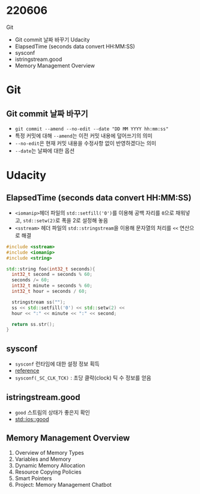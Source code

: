 # 220606


Git
* Git commit 날짜 바꾸기
Udacity
* ElapsedTime (seconds data convert HH:MM:SS)
* sysconf
* istringstream.good
* Memory Management Overview
<!--more-->
# Git
## Git commit 날짜 바꾸기
* `git commit --amend --no-edit --date "DD MM YYYY hh:mm:ss"`
* 특정 커밋에 대해 `--amend`는 이전 커밋 내용에 덮어쓰기의 의미
* `--no-edit`은 현재 커밋 내용을 수정사항 없이 반영하겠다는 의미
* `--date`는 날짜에 대한 옵션

# Udacity
## ElapsedTime (seconds data convert HH:MM:SS)
* `<iomanip>`헤더 파일의 `std::setfill('0')`를 이용해 공백 자리를 `0`으로 채워넣고, `std::setw(2)`로 폭을 2로 설정해 놓음
* `<sstream>` 헤더 파일의 `std::stringstream`을 이용해 문자열의 처리를 `<<` 연산으로 해결
```cpp
#include <sstream>
#include <iomanip>
#include <string>

std::string foo(int32_t seconds){
  int32_t second = seconds % 60;
  seconds /= 60;
  int32_t minute = seconds % 60;
  int32_t hour = seconds / 60;

  stringstream ss("");
  ss << std::setfill('0') << std::setw(2) <<
  hour << ":" << minute << ":" << second;

  return ss.str();
}

```

## sysconf
* `sysconf` 런타임에 대한 설정 정보 획득
* [reference](https://man7.org/linux/man-pages/man3/sysconf.3.html)
* `sysconf(_SC_CLK_TCK)` : 초당 클락(clock) 틱 수 정보를 얻음

## istringstream.good
* `good` 스트림의 상태가 좋은지 확인
* [std::ios::good](https://m.cplusplus.com/reference/ios/ios/good/)

## Memory Management Overview
1. Overview of Memory Types
2. Variables and Memory
3. Dynamic Memory Allocation
4. Resource Copying Policies
5. Smart Pointers
6. Project: Memory Management Chatbot


